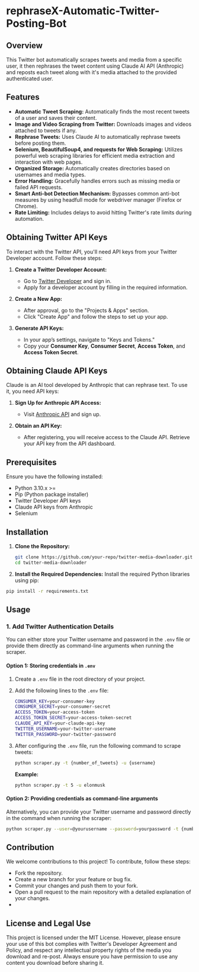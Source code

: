 # rephraseX-Automatic-Twitter-Posting-Bot

## Overview

This Twitter bot automatically scrapes tweets and media from a specific user, it then rephrases the tweet content using Claude AI API (Anthropic) and reposts each tweet along with it's media attached to the provided authenticated user.

## Features

- **Automatic Tweet Scraping:** Automatically finds the most recent tweets of a user and saves their content.
- **Image and Video Scraping from Twitter:** Downloads images and videos attached to tweets if any.
- **Rephrase Tweets:** Uses Claude AI to automatically rephrase tweets before posting them.
- **Selenium, BeautifulSoup4, and requests for Web Scraping:** Utilizes powerful web scraping libraries for efficient media extraction and interaction with web pages.
- **Organized Storage:** Automatically creates directories based on usernames and media types.
- **Error Handling:** Gracefully handles errors such as missing media or failed API requests.
- **Smart Anti-bot Detection Mechanism:** Bypasses common anti-bot measures by using headfull mode for webdriver manager (Firefox or Chrome).
- **Rate Limiting:** Includes delays to avoid hitting Twitter's rate limits during automation.


## Obtaining Twitter API Keys
To interact with the Twitter API, you'll need API keys from your Twitter Developer account. Follow these steps:

1. **Create a Twitter Developer Account:**
   - Go to [Twitter Developer](https://developer.twitter.com/) and sign in.
   - Apply for a developer account by filling in the required information.

2. **Create a New App:**
   - After approval, go to the "Projects & Apps" section.
   - Click "Create App" and follow the steps to set up your app.
   
3. **Generate API Keys:**
   - In your app’s settings, navigate to "Keys and Tokens."
   - Copy your **Consumer Key**, **Consumer Secret**, **Access Token**, and **Access Token Secret**.

## Obtaining Claude API Keys
Claude is an AI tool developed by Anthropic that can rephrase text. To use it, you need API keys:

1. **Sign Up for Anthropic API Access:**
   - Visit [Anthropic API](https://www.anthropic.com/) and sign up.
   
2. **Obtain an API Key:**
   - After registering, you will receive access to the Claude API. Retrieve your API key from the API dashboard.

## Prerequisites
Ensure you have the following installed:
- Python 3.10.x >=
- Pip (Python package installer)
- Twitter Developer API keys
- Claude API keys from Anthropic
- Selenium

## Installation

1. **Clone the Repository:**
   ```bash
   git clone https://github.com/your-repo/twitter-media-downloader.git
   cd twitter-media-downloader
   ```
2. **Install the Required Dependencies:** Install the required Python libraries using pip:

```bash
pip install -r requirements.txt
```
## Usage

### 1. Add Twitter Authentication Details

You can either store your Twitter username and password in the `.env` file or provide them directly as command-line arguments when running the scraper.

#### Option 1: Storing credentials in `.env`

1. Create a `.env` file in the root directory of your project.
2. Add the following lines to the `.env` file:

    ```bash
    CONSUMER_KEY=your-consumer-key
    CONSUMER_SECRET=your-consumer-secret
    ACCESS_TOKEN=your-access-token
    ACCESS_TOKEN_SECRET=your-access-token-secret
    CLAUDE_API_KEY=your-claude-api-key
    TWITTER_USERNAME=your-twitter-username
    TWITTER_PASSWORD=your-twitter-password
    ```

3. After configuring the `.env` file, run the following command to scrape tweets:

    ```bash
    python scraper.py -t {number_of_tweets} -u {username}
    ```

    **Example:**

    ```bash
    python scraper.py -t 5 -u elonmusk
    ```

#### Option 2: Providing credentials as command-line arguments

Alternatively, you can provide your Twitter username and password directly in the command when running the scraper:

```bash
python scraper.py --user=@yourusername --password=yourpassword -t {number_of_tweets} -u {username}
```
## Contribution
We welcome contributions to this project! To contribute, follow these steps:

- Fork the repository.
- Create a new branch for your feature or bug fix.
- Commit your changes and push them to your fork.
- Open a pull request to the main repository with a detailed explanation of your changes.
- 
## License and Legal Use
This project is licensed under the MIT License. However, please ensure your use of this bot complies with Twitter's Developer Agreement and Policy, and respect any intellectual property rights of the media you download and re-post. Always ensure you have permission to use any content you download before sharing it.


